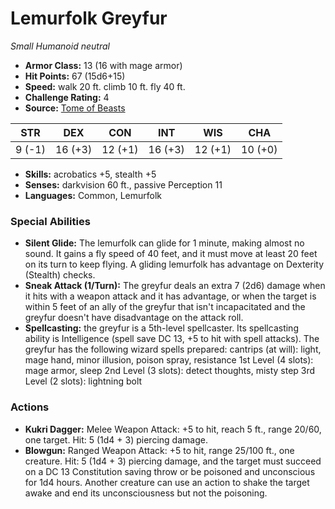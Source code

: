 # Lemurfolk Greyfur

*Small* *Humanoid* *neutral*

- **Armor Class:** 13 (16 with mage armor)
- **Hit Points:** 67 (15d6+15)
- **Speed:** walk 20 ft. climb 10 ft. fly 40 ft.
- **Challenge Rating:** 4
- **Source:** [Tome of Beasts](https://koboldpress.com/kpstore/product/tome-of-beasts-for-5th-edition-print/)

| STR | DEX | CON | INT | WIS | CHA |
| --- | --- | --- | --- | --- | --- |
| 9 (-1) | 16 (+3) | 12 (+1) | 16 (+3) | 12 (+1) | 10 (+0) |

- **Skills:** acrobatics +5, stealth +5
- **Senses:** darkvision 60 ft., passive Perception 11
- **Languages:** Common, Lemurfolk
### Special Abilities
- **Silent Glide:** The lemurfolk can glide for 1 minute, making almost no sound. It gains a fly speed of 40 feet, and it must move at least 20 feet on its turn to keep flying. A gliding lemurfolk has advantage on Dexterity (Stealth) checks.
- **Sneak Attack (1/Turn):** The greyfur deals an extra 7 (2d6) damage when it hits with a weapon attack and it has advantage, or when the target is within 5 feet of an ally of the greyfur that isn't incapacitated and the greyfur doesn't have disadvantage on the attack roll.
- **Spellcasting:** the greyfur is a 5th-level spellcaster. Its spellcasting ability is Intelligence (spell save DC 13, +5 to hit with spell attacks). The greyfur has the following wizard spells prepared:  cantrips (at will): light, mage hand, minor illusion, poison spray, resistance  1st Level (4 slots): mage armor, sleep  2nd Level (3 slots): detect thoughts, misty step  3rd Level (2 slots): lightning bolt
### Actions
- **Kukri Dagger:** Melee Weapon Attack: +5 to hit, reach 5 ft., range 20/60, one target. Hit: 5 (1d4 + 3) piercing damage.
- **Blowgun:** Ranged Weapon Attack: +5 to hit, range 25/100 ft., one creature. Hit: 5 (1d4 + 3) piercing damage, and the target must succeed on a DC 13 Constitution saving throw or be poisoned and unconscious for 1d4 hours. Another creature can use an action to shake the target awake and end its unconsciousness but not the poisoning.
